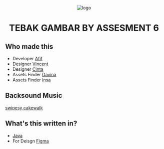 <p align="center"><img src="https://github.com/ItzApipAjalah/TebakGambar/blob/master/app/src/main/res/drawable/logo2.png" alt="logo"></p>
<h1 align="center">TEBAK GAMBAR BY ASSESMENT 6</h1>

## Who made this
* Developer [Afif](https://www.instagram.com/apip01____/)
* Designer [Vincent](https://www.instagram.com/vincentiusvick/)
* Designer [Cinta](https://www.instagram.com/cintazera77/)
* Assets Finder [Davina](https://www.instagram.com/davinadaresyaf/)
* Assets Finder [Insa](https://instagram.com/aninsa22)

## Backsound Music
[swipesy cakewalk](https://youtu.be/o9_Gu3TI4IY)

## What's this written in?
* [Java](https://www.java.com/en/)
* For Deisgn [Figma](https://www.figma.com/file/UwxeaIFDArrzAB8NaymLcG/Untitled?node-id=0%3A1&t=C7FVovcnZc3dMMUL-1)
